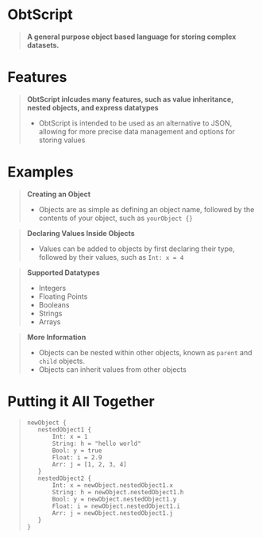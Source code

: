 # ObtScript
> **A general purpose object based language for storing complex datasets.**

# Features
> **ObtScript inlcudes many features, such as value inheritance, nested objects, and express datatypes**
> - ObtScript is intended to be used as an alternative to JSON, allowing for more precise data management and options for storing values

# Examples
> **Creating an Object**
> - Objects are as simple as defining an object name, followed by the contents of your object, such as `yourObject {}`

> **Declaring Values Inside Objects**
> - Values can be added to objects by first declaring their type, followed by their values, such as `Int: x = 4`

> **Supported Datatypes**
> - Integers
> - Floating Points
> - Booleans
> - Strings
> - Arrays

> **More Information**
> - Objects can be nested within other objects, known as `parent` and `child` objects.
> - Objects can inherit values from other objects

# Putting it All Together
> ```
> newObject {
>    nestedObject1 {
>        Int: x = 1
>        String: h = "hello world"
>        Bool: y = true
>        Float: i = 2.9
>        Arr: j = [1, 2, 3, 4]
>    }
>    nestedObject2 {
>        Int: x = newObject.nestedObject1.x
>        String: h = newObject.nestedObject1.h
>        Bool: y = newObject.nestedObject1.y
>        Float: i = newObject.nestedObject1.i
>        Arr: j = newObject.nestedObject1.j
>    }
> }
> ```

